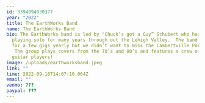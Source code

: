 ```yaml
---
id: 3394994930377
year: "2022"
title: The EarthWorks Band
name: The EarthWorks Band
bio: The EarthWorks band is led by "Chuck’s got a Guy” Schubert who has been
  playing solo for many years through out the Lehigh Valley.  The band joins him
  for a few gigs yearly but we didn’t want to miss the Lambertville Porchfest!
   The group plays covers from the 70’s and 80’s and features a crew of five
  guitar players!
image: /uploads/earthworksband.jpeg
link: ""
time: 2022-09-16T14:07:10.064Z
email: ""
venmo: ???
paypal: ???
---
```

